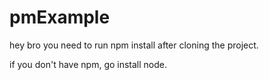 # pmExample

hey bro you need to run npm install after cloning the project.

if you don't have npm, go install node.
